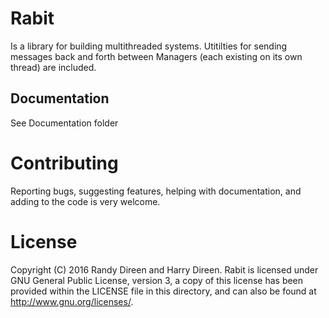 Rabit
=====

Is a library for building multithreaded systems. Utitilties for sending messages back and forth between Managers (each existing on its own thread) are included. 


Documentation
-------------

See Documentation folder

Contributing
============
Reporting bugs, suggesting features, helping with documentation, and adding to the code is very welcome. 

License
=======

Copyright (C) 2016  Randy Direen and Harry Direen.
Rabit is licensed under GNU General Public License, version 3, a copy of this license has been provided within the LICENSE file in this directory, and can also be found at <http://www.gnu.org/licenses/>.